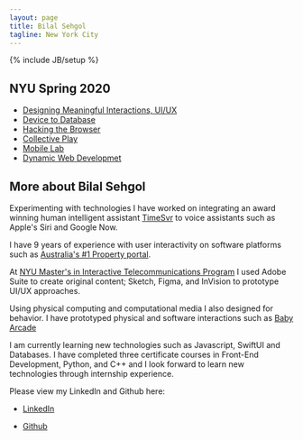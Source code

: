 ```yaml
---
layout: page
title: Bilal Sehgol
tagline: New York City
---
```

{% include JB/setup %}

## NYU Spring 2020

 - [Designing Meaningful Interactions, UI/UX](dmi)
 - [Device to Database](devicetodatabase)
 - [Hacking the Browser](https://github.com/bsehgol/hackingthebrowser)
 - [Collective Play](https://github.com/bsehgol/collectiveplay)
 - [Mobile Lab](mobilelab)
 - [Dynamic Web Developmet](https://github.com/bsehgol/dwd)
 
 
## More about Bilal Sehgol

Experimenting with technologies I have worked on integrating an award winning human intelligent assistant [TimeSvr](https://www.timesvr.com) to voice assistants such as Apple's Siri and Google Now.

I have 9 years of experience with user interactivity on software platforms such as [Australia's #1 Property portal](https://realestate.com.au).

At [NYU Master's in Interactive Telecommunications Program](https://tisch.nyu.edu/itp) I used Adobe Suite to create original content; Sketch, Figma, and InVision to prototype UI/UX approaches.

Using physical computing and computational media I also designed for behavior. I have prototyped physical and software interactions such as [Baby Arcade](https://docs.google.com/presentation/d/1B6X02WgVRav2-ldXhJka9qMu80qopMIVvaj4LvIbGTU/edit#slide=id.p)

I am currently learning new technologies such as Javascript, SwiftUI and Databases. I have completed three certificate courses in Front-End Development, Python, and C++ and I look forward to learn new technologies through internship experience. 
 
Please view my LinkedIn and Github here: 
- [LinkedIn](https://www.linkedin.com/in/bilalsehgol/)

- [Github](https://github.com/bsehgol)
